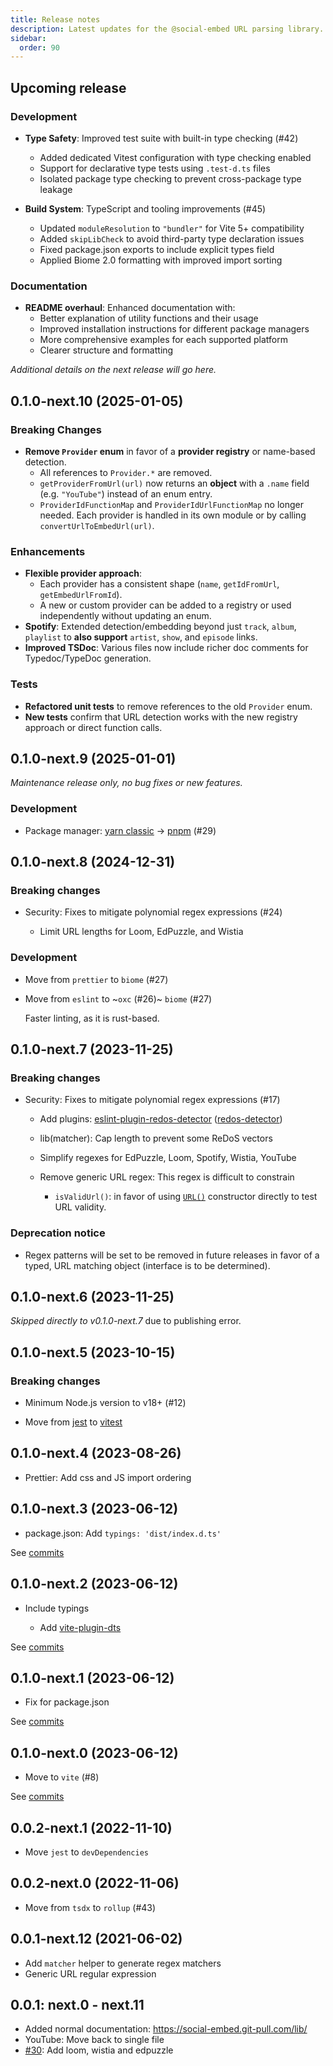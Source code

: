 ```yaml
---
title: Release notes
description: Latest updates for the @social-embed URL parsing library.
sidebar:
  order: 90
---
```


## Upcoming release

<!-- _Enter the most recent changes here_ -->

### Development

- **Type Safety**: Improved test suite with built-in type checking (#42)
  - Added dedicated Vitest configuration with type checking enabled
  - Support for declarative type tests using `.test-d.ts` files
  - Isolated package type checking to prevent cross-package type leakage

- **Build System**: TypeScript and tooling improvements (#45)
  - Updated `moduleResolution` to `"bundler"` for Vite 5+ compatibility
  - Added `skipLibCheck` to avoid third-party type declaration issues
  - Fixed package.json exports to include explicit types field
  - Applied Biome 2.0 formatting with improved import sorting

### Documentation

- **README overhaul**: Enhanced documentation with:
  - Better explanation of utility functions and their usage
  - Improved installation instructions for different package managers
  - More comprehensive examples for each supported platform
  - Clearer structure and formatting

_Additional details on the next release will go here._

## 0.1.0-next.10 (2025-01-05)

### Breaking Changes

- **Remove `Provider` enum** in favor of a **provider registry** or name-based detection.
  - All references to `Provider.*` are removed.
  - `getProviderFromUrl(url)` now returns an **object** with a `.name` field (e.g. `"YouTube"`) instead of an enum entry.
  - `ProviderIdFunctionMap` and `ProviderIdUrlFunctionMap` no longer needed. Each provider is handled in its own module or by calling `convertUrlToEmbedUrl(url)`.

### Enhancements

- **Flexible provider approach**:
  - Each provider has a consistent shape (`name`, `getIdFromUrl`, `getEmbedUrlFromId`).
  - A new or custom provider can be added to a registry or used independently without updating an enum.
- **Spotify**: Extended detection/embedding beyond just `track`, `album`, `playlist` to **also support** `artist`, `show`, and `episode` links.
- **Improved TSDoc**: Various files now include richer doc comments for Typedoc/TypeDoc generation.

### Tests

- **Refactored unit tests** to remove references to the old `Provider` enum.
- **New tests** confirm that URL detection works with the new registry approach or direct function calls.

## 0.1.0-next.9 (2025-01-01)

_Maintenance release only, no bug fixes or new features._

### Development

- Package manager: [yarn classic] -> [pnpm] (#29)

[yarn classic]: https://classic.yarnpkg.com/
[pnpm]: https://pnpm.io/

## 0.1.0-next.8 (2024-12-31)

### Breaking changes

- Security: Fixes to mitigate polynomial regex expressions (#24)

  - Limit URL lengths for Loom, EdPuzzle, and Wistia

### Development

- Move from `prettier` to `biome` (#27)
- Move from `eslint` to ~`oxc` (#26)~ `biome` (#27)

  Faster linting, as it is rust-based.

## 0.1.0-next.7 (2023-11-25)

### Breaking changes

- Security: Fixes to mitigate polynomial regex expressions (#17)

  - Add plugins: [eslint-plugin-redos-detector] ([redos-detector])

    [eslint-plugin-redos-detector]: https://github.com/tjenkinson/eslint-plugin-redos-detector
    [redos-detector]: https://github.com/tjenkinson/redos-detector

  - lib(matcher): Cap length to prevent some ReDoS vectors
  - Simplify regexes for EdPuzzle, Loom, Spotify, Wistia, YouTube
  - Remove generic URL regex: This regex is difficult to constrain

    - `isValidUrl()`: in favor of using [`URL()`] constructor directly to
      test URL validity.

      [`URL()`]: https://developer.mozilla.org/en-US/docs/Web/API/URL/URL

### Deprecation notice

- Regex patterns will be set to be removed in future releases in favor of
  a typed, URL matching object (interface is to be determined).

## 0.1.0-next.6 (2023-11-25)

_Skipped directly to v0.1.0-next.7_ due to publishing error.

## 0.1.0-next.5 (2023-10-15)

### Breaking changes

- Minimum Node.js version to v18+ (#12)
- Move from [jest] to [vitest]

  [vitest]: https://vitest.dev/guide/
  [jest]: https://jestjs.io/docs/cli

## 0.1.0-next.4 (2023-08-26)

- Prettier: Add css and JS import ordering

## 0.1.0-next.3 (2023-06-12)

- package.json: Add `typings: 'dist/index.d.ts'`

See [commits](https://github.com/social-embed/social-embed/compare/@social-embed/lib@0.1.0-next.2...@social-embed/lib@0.1.0-next.3)

## 0.1.0-next.2 (2023-06-12)

- Include typings

  - Add [vite-plugin-dts](https://github.com/qmhc/vite-plugin-dts)

See [commits](https://github.com/social-embed/social-embed/compare/@social-embed/lib@0.1.0-next.1...@social-embed/lib@0.1.0-next.2)

## 0.1.0-next.1 (2023-06-12)

- Fix for package.json

See [commits](https://github.com/social-embed/social-embed/compare/@social-embed/lib@0.1.0-next.0...@social-embed/lib@0.1.0-next.1)

## 0.1.0-next.0 (2023-06-12)

- Move to `vite` (#8)

See [commits](https://github.com/social-embed/social-embed/compare/@social-embed/lib@0.0.2-next.1...@social-embed/lib@0.1.0-next.0)

## 0.0.2-next.1 (2022-11-10)

- Move `jest` to `devDependencies`

## 0.0.2-next.0 (2022-11-06)

- Move from `tsdx` to `rollup` (#43)

## 0.0.1-next.12 (2021-06-02)

- Add `matcher` helper to generate regex matchers
- Generic URL regular expression

## 0.0.1: next.0 - next.11

- Added normal documentation:
  https://social-embed.git-pull.com/lib/
- YouTube: Move back to single file
- [#30](https://github.com/social-embed/social-embed/pull/30): Add loom, wistia
  and edpuzzle
